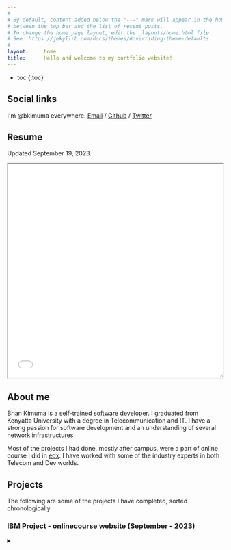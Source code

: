 ```yaml
---
#
# By default, content added below the "---" mark will appear in the home page
# between the top bar and the list of recent posts.
# To change the home page layout, edit the _layouts/home.html file.
# See: https://jekyllrb.com/docs/themes/#overriding-theme-defaults
#
layout:     home
title:      Hello and welcome to my portfolio website!
---
```



* toc
{:toc}


## Social links
I'm @bkimuma everywhere. [Email](mailto:bjoramkimuma@gmail.edu) / [Github](https://github.com/bkimuma) / [Twitter](https://twitter.com/bkimuma)


## Resume
Updated September 19, 2023. 

<iframe style="width: 100%; height: 500px; resize: vertical; overflow: auto;" src="/assets/KIMUMA.pdf"></iframe>


## About me

Brian Kimuma is a self-trained software developer. I graduated from Kenyatta University with a degree in Telecommunication and IT. I have a strong passion for software development and an understanding of several network infrastructures.

Most of the projects I had done, mostly after campus, were a part of online course I did in [edx](https://edx.org). I have worked with some of the industry experts in both Telecom and Dev worlds.


## Projects

The following are some of the projects I have completed, sorted chronologically.


### IBM Project - onlinecourse website (September - 2023)

<details>
<summary></summary>
This is was a project by IBM after completion of their online course on [Introduction to Web Development with HTML5, CSS3 and JavaScript](https://learning.edx.org/course/course-v1:IBM+CAD101EN+3T2022/). The learner was to build a website that would enable a learners to enroll for online courses and upon completion of the course do examinations.
It involved working with Django web frame-work for both the Front and Back-end Development. Majority of the work was in building the models, views and routing the html requests to render the relevant pages.

The source code can be found here:
[Source Code](https://github.com/bkimuma/course_project/)

</details>

<br />